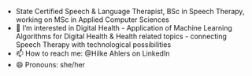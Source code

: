 - State Certified Speech & Language Therapist, BSc in Speech Therapy, working on MSc in Applied Computer Sciences
- 👀 I’m interested in Digital Health - Application of Machine Learning Algorithms for Digital Health & Health related topics - connecting Speech Therapy with technological possibilities
- 📫 How to reach me: @Hilke Ahlers on LinkedIn
- 😄 Pronouns: she/her

<!---
ahlershilke/ahlershilke is a ✨ special ✨ repository because its `README.md` (this file) appears on your GitHub profile.
You can click the Preview link to take a look at your changes.
--->
